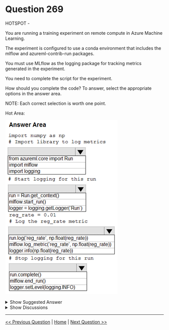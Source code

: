 # Question 269

HOTSPOT -

You are running a training experiment on remote compute in Azure Machine Learning.

The experiment is configured to use a conda environment that includes the mlflow and azureml-contrib-run packages.

You must use MLflow as the logging package for tracking metrics generated in the experiment.

You need to complete the script for the experiment.

How should you complete the code? To answer, select the appropriate options in the answer area.

NOTE: Each correct selection is worth one point.

Hot Area:

![Question Image](../images/q269_q_0029100001.png)

<details>
  <summary>Show Suggested Answer</summary>

<img src="../images/q269_ans_0_0029200001.png" alt="Answer Image"><br>

<p>Box 1: import mlflow -</p>
<p>Import the mlflow and Workspace classes to access MLflow&#x27;s tracking URI and configure your workspace.</p>
<p>Box 2: mlflow.start_run()</p>
<p>Set the MLflow experiment name with set_experiment() and start your training run with start_run().</p>
<p>Box 3: mlflow.log_metric(&#x27; ..&#x27;)</p>
<p>Use log_metric() to activate the MLflow logging API and begin logging your training run metrics.</p>
<p>Box 4: mlflow.end_run()</p>
<p>Close the run:</p>
<p>run.endRun()</p>
<p>Reference:</p>
<p>https://docs.microsoft.com/en-us/azure/machine-learning/how-to-use-mlflow</p>

</details>

<details>
  <summary>Show Discussions</summary>

<blockquote><p><strong>dev2dev</strong> <code>(Tue 20 Sep 2022 11:31)</code> - <em>Upvotes: 15</em></p><p>Correct
https://www.mlflow.org/docs/latest/python_api/mlflow.html</p></blockquote>
<blockquote><p><strong>Anty85</strong> <code>(Thu 22 Sep 2022 09:31)</code> - <em>Upvotes: 6</em></p><p>Yup. https://docs.microsoft.com/en-us/azure/machine-learning/how-to-use-mlflow</p></blockquote>
<blockquote><p><strong>Yuriy_Ch</strong> <code>(Sun 08 Sep 2024 11:25)</code> - <em>Upvotes: 1</em></p><p>Exactly this question was on exam 07/March/2023</p></blockquote>
<blockquote><p><strong>ABHINAVY27</strong> <code>(Sun 12 Nov 2023 23:08)</code> - <em>Upvotes: 1</em></p><p>You don&#x27;t see end_run in the docs coz they use &#x27;while mlflow.start_run&#x27; to avoid using it @ TheYazan</p></blockquote>
<blockquote><p><strong>TheYazan</strong> <code>(Wed 06 Sep 2023 07:27)</code> - <em>Upvotes: 1</em></p><p>I don&#x27;t see any use of end_run in the docs</p></blockquote>
<blockquote><p><strong>TheYazan</strong> <code>(Wed 06 Sep 2023 07:29)</code> - <em>Upvotes: 1</em></p><p>and what are the libraries to log metrics?</p></blockquote>
<blockquote><p><strong>AI247</strong> <code>(Sun 07 May 2023 21:10)</code> - <em>Upvotes: 2</em></p><p>on exam 5 Nov 2021</p></blockquote>
<blockquote><p><strong>hargur</strong> <code>(Thu 20 Apr 2023 09:51)</code> - <em>Upvotes: 3</em></p><p>on 19Oct2021</p></blockquote>

</details>

---

[<< Previous Question](question_268.md) | [Home](../index.md) | [Next Question >>](question_270.md)
